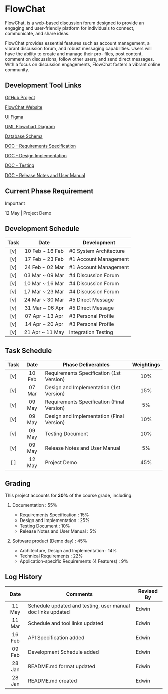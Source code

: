 # FlowChat

FlowChat, is a web-based discussion forum designed to provide an engaging and user-friendly
platform for individuals to connect, communicate, and share ideas.

FlowChat provides essential features such as account management, a vibrant discussion forum,
and robust messaging capabilities. Users will have the ability to create and manage their pro-
files, post content, comment on discussions, follow other users, and send direct messages. With
a focus on discussion engagements, FlowChat fosters a vibrant online community.


## Development Tool Links
[GitHub Project](https://github.com/users/FrogwinX/projects/2)

[FlowChat Website](https://kind-wave-0b69df000.6.azurestaticapps.net)

[UI Figma](https://www.figma.com/design/xnP47Go0DpWuBC4dihvzqo/FlowChat?node-id=0-1&p=f&t=M3vF27QCyAtZTwgj-0)

[UML Flowchart Diagram](https://app.diagrams.net/?src=about)

[Database Schema](https://dbdiagram.io)

[DOC - Requirements Specification](https://www.overleaf.com/project/67a07ea9fc18a629182cd2f1)

[DOC - Design Implementation](https://www.overleaf.com/project/67bebf0bc2b8fb0923374359)

[DOC - Testing](https://www.overleaf.com/1232136331bjvhscfkrgkj#3e7ac5)

[DOC - Release Notes and User Manual](https://www.overleaf.com/9883229229yggbmrvxknbt#38c2a4)


## Current Phase Requirement
> [!IMPORTANT]
> 12 May | Project Demo


## Development Schedule
| Task | Date | Development |
|:----:| :---: | --- |
| [v]  | 10 Feb ~ 16 Feb | #0 System Architecture |
| [v]  | 17 Feb ~ 23 Feb | #1 Account Management |
| [v]  | 24 Feb ~ 02 Mar | #1 Account Management |
| [v]  | 03 Mar ~ 09 Mar | #4 Discussion Forum |
| [v]  | 10 Mar ~ 16 Mar | #4 Discussion Forum |
| [v]  | 17 Mar ~ 23 Mar | #4 Discussion Forum |
| [v]  | 24 Mar ~ 30 Mar | #5 Direct Message |
| [v]  | 31 Mar ~ 06 Apr | #5 Direct Message |
| [v]  | 07 Apr ~ 13 Apr | #3 Personal Profile |
| [v]  | 14 Apr ~ 20 Apr | #3 Personal Profile |
| [v]  | 21 Apr ~ 11 May | Integration Testing |


## Task Schedule
| Task | Date | Phase Deliverables | Weightings |
| :---: | :---: | --- | :---: |
| [v] | 10 Feb | Requirements Specification (1st Version) | 10% |
| [v] | 07 Mar | Design and Implementation (1st Version) | 15% |
| [v] | 09 May | Requirements Specification (Final Version) | 5% |
| [v] | 09 May | Design and Implementation (Final Version) | 10% |
| [v] | 09 May | Testing Document | 10% |
| [v] | 09 May | Release Notes and User Manual | 5% |
| [ ] | 12 May | Project Demo | 45% |


## Grading
This project accounts for **30%** of the course grade, including:

1. Documentation : 55%
    - Requirements Specification : 15%
    - Design and Implementation : 25%
    - Testing Document : 10%
    - Release Notes and User Manual : 5%

2. Software product (Demo day) : 45%
    - Architecture, Design and Implementation : 14%
    - Technical Requirements : 22%
    - Application-specific Requirements (4 Features) : 9%

## Log History
| Date | Comments | Revised By |
| :---: | --- | --- |
| 11 May | Schedule updated and testing, user manual doc links updated  | Edwin |
| 11 Mar | Schedule and tool links updated | Edwin |
| 16 Feb | API Specification added | Edwin |
| 09 Feb | Development Schedule added | Edwin |
| 28 Jan | README.md format updated | Edwin |
| 28 Jan | README.md created | Edwin |
